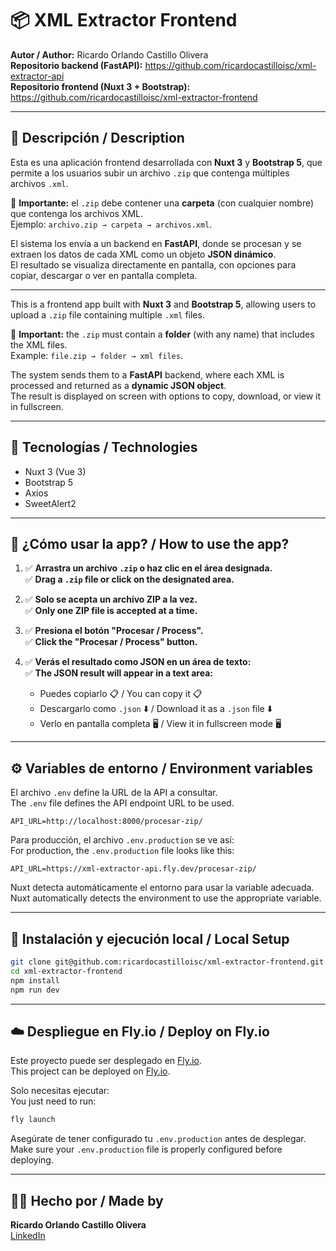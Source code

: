 
# 📦 XML Extractor Frontend

**Autor / Author:** Ricardo Orlando Castillo Olivera  
**Repositorio backend (FastAPI):** https://github.com/ricardocastilloisc/xml-extractor-api  
**Repositorio frontend (Nuxt 3 + Bootstrap):** https://github.com/ricardocastilloisc/xml-extractor-frontend  

---

## 📘 Descripción / Description

Esta es una aplicación frontend desarrollada con **Nuxt 3** y **Bootstrap 5**, que permite a los usuarios subir un archivo `.zip` que contenga múltiples archivos `.xml`.

📂 **Importante:** el `.zip` debe contener una **carpeta** (con cualquier nombre) que contenga los archivos XML.  
Ejemplo: `archivo.zip → carpeta → archivos.xml`.

El sistema los envía a un backend en **FastAPI**, donde se procesan y se extraen los datos de cada XML como un objeto **JSON dinámico**.  
El resultado se visualiza directamente en pantalla, con opciones para copiar, descargar o ver en pantalla completa.

---

This is a frontend app built with **Nuxt 3** and **Bootstrap 5**, allowing users to upload a `.zip` file containing multiple `.xml` files.

📂 **Important:** the `.zip` must contain a **folder** (with any name) that includes the XML files.  
Example: `file.zip → folder → xml files`.

The system sends them to a **FastAPI** backend, where each XML is processed and returned as a **dynamic JSON object**.  
The result is displayed on screen with options to copy, download, or view it in fullscreen.

---

## 🚀 Tecnologías / Technologies

- Nuxt 3 (Vue 3)
- Bootstrap 5
- Axios
- SweetAlert2

---

## 🧪 ¿Cómo usar la app? / How to use the app?

1. ✅ **Arrastra un archivo `.zip` o haz clic en el área designada.**  
   ✅ **Drag a `.zip` file or click on the designated area.**

2. ✅ **Solo se acepta un archivo ZIP a la vez.**  
   ✅ **Only one ZIP file is accepted at a time.**

3. ✅ **Presiona el botón "Procesar / Process".**  
   ✅ **Click the "Procesar / Process" button.**

4. ✅ **Verás el resultado como JSON en un área de texto:**  
   ✅ **The JSON result will appear in a text area:**  
   - Puedes copiarlo 📋 / You can copy it 📋  
   - Descargarlo como `.json` ⬇️ / Download it as a `.json` file ⬇️  
   - Verlo en pantalla completa 🖥️ / View it in fullscreen mode 🖥️

---

## ⚙️ Variables de entorno / Environment variables

El archivo `.env` define la URL de la API a consultar.  
The `.env` file defines the API endpoint URL to be used.

```env
API_URL=http://localhost:8000/procesar-zip/
```

Para producción, el archivo `.env.production` se ve así:  
For production, the `.env.production` file looks like this:

```env
API_URL=https://xml-extractor-api.fly.dev/procesar-zip/
```

Nuxt detecta automáticamente el entorno para usar la variable adecuada.  
Nuxt automatically detects the environment to use the appropriate variable.

---

## 🧱 Instalación y ejecución local / Local Setup

```bash
git clone git@github.com:ricardocastilloisc/xml-extractor-frontend.git
cd xml-extractor-frontend
npm install
npm run dev
```

---

## ☁️ Despliegue en Fly.io / Deploy on Fly.io

Este proyecto puede ser desplegado en [Fly.io](https://fly.io/).  
This project can be deployed on [Fly.io](https://fly.io/).

Solo necesitas ejecutar:  
You just need to run:

```bash
fly launch
```

Asegúrate de tener configurado tu `.env.production` antes de desplegar.  
Make sure your `.env.production` file is properly configured before deploying.

---

## 🧑‍💻 Hecho por / Made by

**Ricardo Orlando Castillo Olivera**  
[LinkedIn](http://linkedin.com/in/ricardo-orlando-castillo-olivera-4b4b45162)
